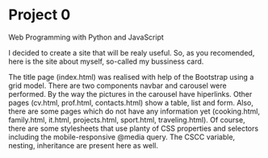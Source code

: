 # Project 0

Web Programming with Python and JavaScript


I decided to create a site that will be realy useful. So, as you recomended, here is the site about myself, so-called my bussiness card.

The title page (index.html) was realised with help of the Bootstrap using a grid model. There are two components navbar and carousel were performed. By the way the pictures in the carousel have hiperlinks. Other pages (cv.html, prof.html, contacts.html) show a table, list and form. Also, there are some pages which do not have any information yet (cooking.html, family.html, it.html, projects.html, sport.html, traveling.html). Of course, there are some stylesheets that use planty of CSS properties and selectors including the mobile-responsive @media query. The CSCC variable, nesting, inheritance are present here as well.